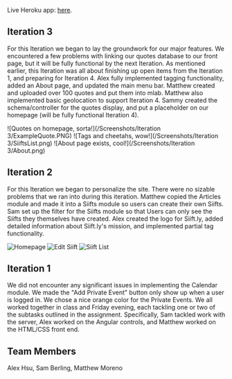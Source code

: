Live Heroku app: [here](https://iterationnan.herokuapp.com/).

## Iteration 3
For this Iteration we began to lay the groundwork for our major features. We encountered a few problems with linking our quotes database to our front page, but it will be fully functional by the next Iteration. As mentioned earlier, this Iteration was all about finishing up open items from the Iteration 1, and preparing for Iteration 4. Alex fully implemented tagging functionality, added an About page, and updated the main menu bar.
Matthew created and uploaded over 100 quotes and put them into mlab. Matthew also implemented basic geolocation to support Iteration 4. Sammy created the schema/controller for the quotes display, and put a placeholder on our homepage (will be fully functional Iteration 4).

![Quotes on homepage, sorta!](/Screenshots/Iteration 3/ExampleQuote.PNG)
![Tags and cheetahs, wow!](/Screenshots/Iteration 3/SiiftsList.png)
![About page exists, cool!](/Screenshots/Iteration 3/About.png)




## Iteration 2
For this Iteration we began to personalize the site. There were no sizable problems that we ran into during this iteration. Matthew copied the Articles module and made it into a Siifts module so users can create their own Siifts. Sam set up the filter for the Siifts module so that Users can only see the Siifts they themselves have created. Alex created the logo for Siift.ly, added detailed information about Siift.ly's mission, and implemented partial tag functionality.

![Homepage][Homepage]
![Edit Siift][Edit_Siift]
![Siift List][Siift_List]


## Iteration 1

We did not encounter any significant issues in implementing the Calendar module. We made the "Add Private Event" button only show up when a user is logged in. We chose a nice orange color for the Private Events. We all worked together in class and Friday evening, each tackling one or two of the subtasks outlined in the assignment. Specifically, Sam tackled work with the server, Alex worked on the Angular controls, and Matthew worked on the HTML/CSS front end.


## Team Members
Alex Hsu, Sam Berling, Matthew Moreno

[Homepage]: https://github.com/UPS-CSCI240-F16/IterationNaN/blob/master/Screenshots/Homepage.png "Screenshot of Homepage"
[Edit_Siift]: https://github.com/UPS-CSCI240-F16/IterationNaN/blob/master/Screenshots/Edit_Siift.png "Screenshot of Siift Edit Page"
[Siift_List]: https://github.com/UPS-CSCI240-F16/IterationNaN/blob/master/Screenshots/Siift_List.png "Screenshot of Homepage"
